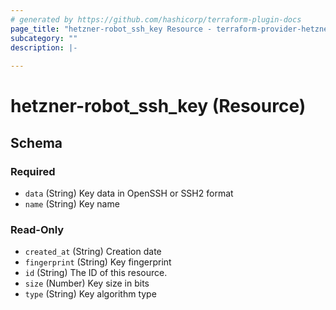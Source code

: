 ```yaml
---
# generated by https://github.com/hashicorp/terraform-plugin-docs
page_title: "hetzner-robot_ssh_key Resource - terraform-provider-hetzner-robot"
subcategory: ""
description: |-
  
---
```


# hetzner-robot_ssh_key (Resource)





<!-- schema generated by tfplugindocs -->
## Schema

### Required

- `data` (String) Key data in OpenSSH or SSH2 format
- `name` (String) Key name

### Read-Only

- `created_at` (String) Creation date
- `fingerprint` (String) Key fingerprint
- `id` (String) The ID of this resource.
- `size` (Number) Key size in bits
- `type` (String) Key algorithm type
